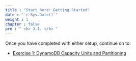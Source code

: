 ```yaml
---
title : "Start here: Getting Started"
date : "`r Sys.Date()`"
weight : 1
chapter : false
pre : " <b> 3.1. </b> "
---
```

Once you have completed with either setup, continue on to:

- [Exercise 1: DynamoDB Capacity Units and Partitioning](https://catalog.workshops.aws/dynamodb-labs/en-US/design-patterns/ex1capacity)